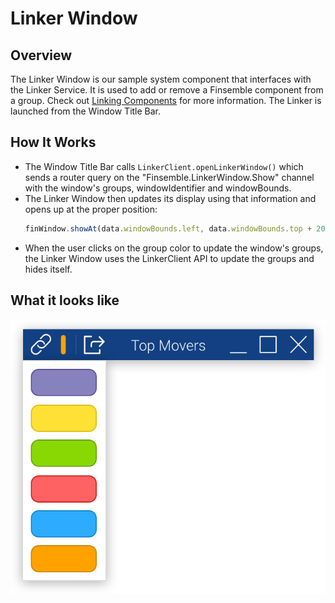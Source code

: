 # Linker Window

## Overview
The Linker Window is our sample system component that interfaces with the Linker Service. It is used to add or remove a Finsemble component from a group. Check out [Linking Components](http://documentation.chartiq.com/finsemble/tutorial-linkingComponents.html) for more information. The Linker is launched from the Window Title Bar. 

## How It Works
- The Window Title Bar calls `LinkerClient.openLinkerWindow()` which sends a router query on the "Finsemble.LinkerWindow.Show" channel with the window's groups, windowIdentifier and windowBounds.
- The Linker Window then updates its display using that information and opens up at the proper position:
	```javascript
	finWindow.showAt(data.windowBounds.left, data.windowBounds.top + 20, function() {});
	```
- When the user clicks on the group color to update the window's groups, the Linker Window uses the LinkerClient API to update the groups and hides itself.

## What it looks like
![](./Linker.png)


